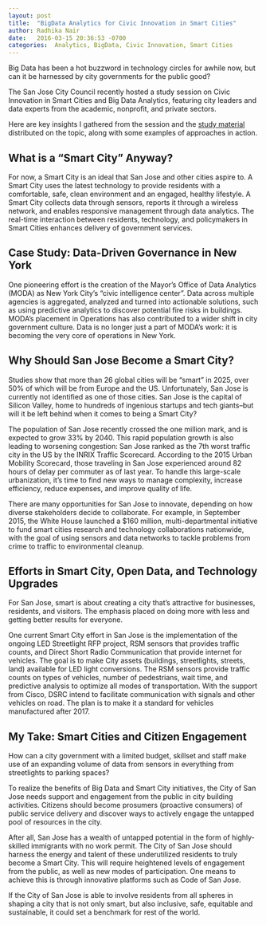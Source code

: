 ```yaml
---
layout: post
title:  "BigData Analytics for Civic Innovation in Smart Cities"
author: Radhika Nair
date:   2016-03-15 20:36:53 -0700
categories:  Analytics, BigData, Civic Innovation, Smart Cities
---
```

Big Data has been a hot buzzword in technology circles for awhile now, but can it be harnessed by city governments for the public good?  

The San Jose City Council recently hosted a study session on Civic Innovation in Smart Cities and Big Data Analytics, featuring city leaders and data experts from the academic, nonprofit, and private sectors.  

Here are key insights I gathered from the session and the [study material](http://sanjose.granicus.com/MetaViewer.php?view_id=&event_id=2262&meta_id=557543) distributed on the topic, along with some examples of approaches in action.  

## What is a “Smart City” Anyway?
For now, a Smart City is an ideal that San Jose and other cities aspire to. A Smart City uses the latest technology to provide residents with a comfortable, safe, clean environment and an engaged, healthy lifestyle. A Smart City collects data through sensors, reports it through a wireless network, and  enables responsive management through data analytics. The real-time interaction between residents, technology, and policymakers in Smart Cities enhances delivery of government services.  

## Case Study: Data-Driven Governance in New York
One pioneering effort is the creation of the Mayor’s Office of Data Analytics (MODA) as New York City’s “civic intelligence center”. Data across multiple agencies is aggregated, analyzed and turned into actionable solutions, such as using predictive analytics to discover potential fire risks in buildings. MODA’s placement in Operations has also contributed to a wider shift in city government culture. Data is no longer just a part of MODA’s work: it is becoming the very core of operations in New York.  

## Why Should San Jose Become a Smart City?
Studies show that more than 26 global cities will be “smart” in 2025, over 50% of which will be from Europe and the US. Unfortunately, San Jose is currently not identified as one of those cities. San Jose is the capital of Silicon Valley, home to hundreds of ingenious startups and tech giants–but will it be left behind when it comes to being a Smart City?  

The population of San Jose recently crossed the one million mark, and is expected to grow 33% by 2040. This rapid population growth is also leading to worsening congestion: San Jose ranked as the 7th worst traffic city in the US by the INRIX Traffic Scorecard. According to the 2015 Urban Mobility Scorecard, those traveling in San Jose experienced around 82 hours of delay per commuter as of last year. To handle this large-scale urbanization, it’s time to find new ways to manage complexity, increase efficiency, reduce expenses, and improve quality of life.  

There are many opportunities for San Jose to innovate, depending on how diverse stakeholders decide to collaborate. For example, in September 2015, the White House launched a $160 million, multi-departmental initiative to fund smart cities research and technology collaborations nationwide, with the goal of using sensors and data networks to tackle problems from crime to traffic to environmental cleanup.  

## Efforts in Smart City, Open Data, and Technology Upgrades
For San Jose, smart is about creating a city that’s attractive for businesses, residents, and visitors. The emphasis placed on doing more with less and getting better results for everyone.  

One current Smart City effort in San Jose is the implementation of the ongoing LED Streetlight RFP project, RSM sensors that provides traffic counts, and Direct Short Radio Communication that provide internet for vehicles. The goal is to make City assets (buildings, streetlights, streets, land) available for LED light conversions. The RSM sensors provide traffic counts on types of vehicles, number of pedestrians, wait time, and predictive analysis to optimize all modes of transportation. With the support from Cisco, DSRC intend to facilitate communication with signals and other vehicles on road. The plan is to make it a standard for vehicles manufactured after 2017.  

## My Take: Smart Cities and Citizen Engagement
How can a city government with a limited budget, skillset and staff make use of an expanding volume of data from sensors in everything from streetlights to parking spaces?  

To realize the benefits of Big Data and Smart City initiatives, the City of San Jose needs support and engagement from the public in city building activities. Citizens should become prosumers (proactive consumers) of public service delivery and discover ways to actively engage the untapped pool of resources in the city.  

After all, San Jose has a wealth of untapped potential in the form of highly-skilled immigrants with no work permit. The City of San Jose should harness the energy and talent of these underutilized residents to truly become a Smart City. This will require heightened levels of engagement from the public, as well as new modes of participation. One means to achieve this is through innovative platforms such as Code of San Jose.  

If the City of San Jose is able to involve residents from all spheres in shaping a city that is not only smart, but also inclusive, safe, equitable and sustainable, it could set a benchmark for rest of the world.  
